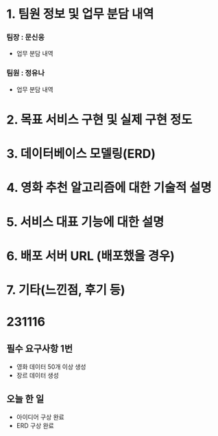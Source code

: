 # 1. 팀원 정보 및 업무 분담 내역
### 팀장 : 문신웅
- 업무 분담 내역
  
### 팀원 : 정유나
- 업무 분담 내역 
  
# 2. 목표 서비스 구현 및 실제 구현 정도

# 3. 데이터베이스 모델링(ERD)

# 4. 영화 추천 알고리즘에 대한 기술적 설명

# 5. 서비스 대표 기능에 대한 설명

# 6. 배포 서버 URL (배포했을 경우)

# 7. 기타(느낀점, 후기 등)


# 231116
## 필수 요구사항 1번
- 영화 데이터 50개 이상 생성
- 장르 데이터 생성

## 오늘 한 일
- 아이디어 구상 완료
- ERD 구상 완료